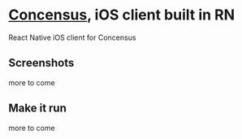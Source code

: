 # [Concensus](https://devpost.com/software/concensus), iOS client built in RN
React Native iOS client for Concensus

## Screenshots
more to come

## Make it run 
more to come
